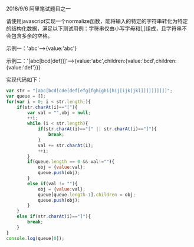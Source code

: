 2018/9/6 阿里笔试题目之一

请使用javascript实现一个normalize函数，能将输入的特定的字符串转化为特定的结构化数据，满足以下测试用例：字符串仅由小写字母和[,]组成，且字符串不会包含多余的空格。

示例一：'abc'-->{value:'abc'}

示例二：'[abc[bcd[def]]]'-->{value:'abc',children:{value:'bcd',children:{value:'def'}}}

实现代码如下：

```js
var str = "[abc[bcd[cde[def[efg[fgh[ghi[hij[ijk[jkl]]]]]]]]]]";
var queue = [];
for(var i = 0; i < str.length;){
    if(str.charAt(i)=="["){
        var val = "",obj = null;
        ++i;
        while (i < str.length){
            if(str.charAt(i)=="[" || str.charAt(i)=="]"){
                break;
            }
            val += str.charAt(i);
            ++i;
        }
        if(queue.length == 0 && val!=""){
            obj = {value:val};
            queue.push(obj);
        }
        else if(val != ""){
            obj = {value:val};
            queue[queue.length-1].children = obj;
            queue.push(obj);
        }
    }
    else if(str.charAt(i)=="]"){
        break;
    }
}
console.log(queue[0]);
```




